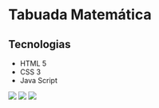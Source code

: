 # Tabuada Matemática

## Tecnologias
- HTML 5
- CSS 3
- Java Script

![](https://i.postimg.cc/d1WmnFzp/tela1.jpg)
![](https://i.postimg.cc/QxNHgPsG/tela2.jpg)
![](https://i.postimg.cc/8ccgch83/tela-3.jpg)
